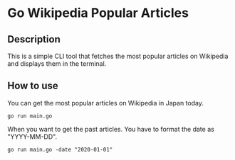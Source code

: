 # Go Wikipedia Popular Articles
## Description
This is a simple CLI tool that fetches the most popular articles on Wikipedia and displays them in the terminal.

## How to use
You can get the most popular articles on Wikipedia in Japan today.
```
go run main.go
```

When you want to get the past articles. You have to format the date as "YYYY-MM-DD".
```
go run main.go -date "2020-01-01"
```
